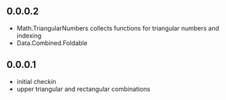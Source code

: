 0.0.0.2
-------

- Math.TriangularNumbers collects functions for triangular numbers and indexing
- Data.Combined.Foldable

0.0.0.1
-------

- initial checkin
- upper triangular and rectangular combinations

